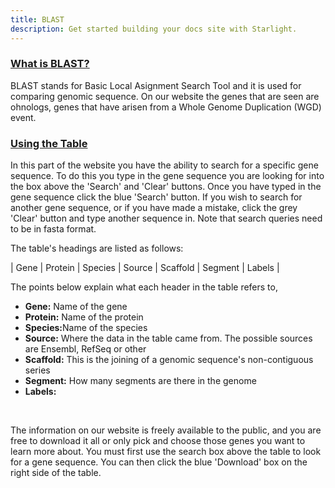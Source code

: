 ```yaml
---
title: BLAST 
description: Get started building your docs site with Starlight.
---
```


 ### <u>What is BLAST?</u>

BLAST stands for Basic Local Asignment Search Tool and it is used for comparing genomic sequence. On our website the genes that are seen are ohnologs, genes that have arisen from a Whole Genome Duplication (WGD) event.

### <u> Using the Table </u>

In this part of the website you have the ability to search for a specific gene sequence. To do this you type in the gene sequence you are looking for into the box above the 'Search' and 'Clear' buttons. Once you have typed in the gene sequence click the blue 'Search' button. If you wish to search for another gene sequence, or if you have made a mistake, click the grey 'Clear' button and type another sequence in. Note that search queries need to be in fasta format.

The table's headings are listed as follows:

| Gene | Protein | Species | Source | Scaffold | Segment | Labels |

The points below explain what each header in the table refers to, 


<ul>
<li><b>Gene:</b> Name of the gene</li>
<li><b>Protein:</b> Name of the protein</li>
<li><b>Species:</b>Name of the species</li>
<li><b>Source:</b> Where the data in the table came from. The possible sources are Ensembl, RefSeq or other</li>
<li><b>Scaffold:</b> This is the joining of a genomic sequence's non-contiguous series</li>
<li><b>Segment:</b> How many segments are there in the genome</li>
<li><b>Labels:</b></li>
</ul>
<br>

The information on our website is freely available to the public, and you are free to download it all or only pick and choose those genes you want to learn more about. You must first use the search box above the table to look for a gene sequence. You can then click the blue 'Download' box on the right side of the table.


